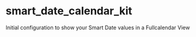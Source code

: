 # smart_date_calendar_kit
Initial configuration to show your Smart Date values in a Fullcalendar View
